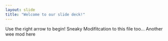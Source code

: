 ```yaml
---
layout: slide
title: "Welcome to our slide deck!"
---
```


Use the right arrow to begin!
Sneaky Modifitcation to this file too...
Another wee mod here
